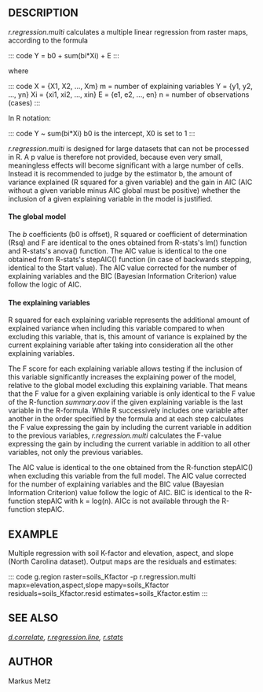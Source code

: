 ## DESCRIPTION

*r.regression.multi* calculates a multiple linear regression from raster
maps, according to the formula

::: code
    Y = b0 + sum(bi*Xi) + E
:::

where

::: code
    X = {X1, X2, ..., Xm}
    m = number of explaining variables
    Y = {y1, y2, ..., yn}
    Xi = {xi1, xi2, ..., xin}
    E = {e1, e2, ..., en}
    n = number of observations (cases)
:::

In R notation:

::: code
    Y ~ sum(bi*Xi)
    b0 is the intercept, X0 is set to 1
:::

*r.regression.multi* is designed for large datasets that can not be
processed in R. A p value is therefore not provided, because even very
small, meaningless effects will become significant with a large number
of cells. Instead it is recommended to judge by the estimator b, the
amount of variance explained (R squared for a given variable) and the
gain in AIC (AIC without a given variable minus AIC global must be
positive) whether the inclusion of a given explaining variable in the
model is justified.

#### The global model

The *b* coefficients (b0 is offset), R squared or coefficient of
determination (Rsq) and F are identical to the ones obtained from
R-stats\'s lm() function and R-stats\'s anova() function. The AIC value
is identical to the one obtained from R-stats\'s stepAIC() function (in
case of backwards stepping, identical to the Start value). The AIC value
corrected for the number of explaining variables and the BIC (Bayesian
Information Criterion) value follow the logic of AIC.

#### The explaining variables

R squared for each explaining variable represents the additional amount
of explained variance when including this variable compared to when
excluding this variable, that is, this amount of variance is explained
by the current explaining variable after taking into consideration all
the other explaining variables.

The F score for each explaining variable allows testing if the inclusion
of this variable significantly increases the explaining power of the
model, relative to the global model excluding this explaining variable.
That means that the F value for a given explaining variable is only
identical to the F value of the R-function *summary.aov* if the given
explaining variable is the last variable in the R-formula. While R
successively includes one variable after another in the order specified
by the formula and at each step calculates the F value expressing the
gain by including the current variable in addition to the previous
variables, *r.regression.multi* calculates the F-value expressing the
gain by including the current variable in addition to all other
variables, not only the previous variables.

The AIC value is identical to the one obtained from the R-function
stepAIC() when excluding this variable from the full model. The AIC
value corrected for the number of explaining variables and the BIC value
(Bayesian Information Criterion) value follow the logic of AIC. BIC is
identical to the R-function stepAIC with k = log(n). AICc is not
available through the R-function stepAIC.

## EXAMPLE

Multiple regression with soil K-factor and elevation, aspect, and slope
(North Carolina dataset). Output maps are the residuals and estimates:

::: code
    g.region raster=soils_Kfactor -p
    r.regression.multi mapx=elevation,aspect,slope mapy=soils_Kfactor \
      residuals=soils_Kfactor.resid estimates=soils_Kfactor.estim
:::

## SEE ALSO

*[d.correlate](d.correlate.html),
[r.regression.line](r.regression.line.html), [r.stats](r.stats.html)*

## AUTHOR

Markus Metz
